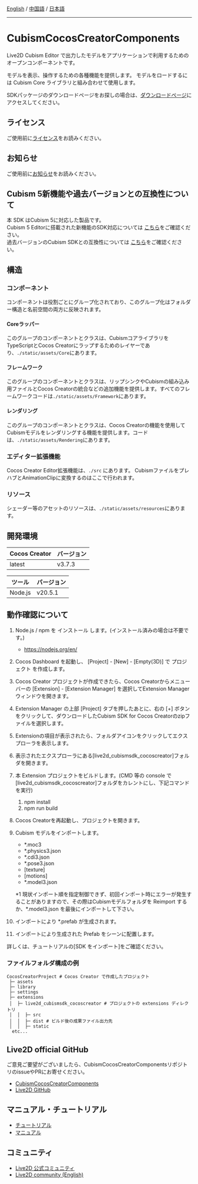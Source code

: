 [English](README.md) / [中国語](README.cn.md) / [日本語](README.ja.md)

---

# CubismCocosCreatorComponents

Live2D Cubism Editor で出力したモデルをアプリケーションで利用するためのオープンコンポーネントです。

モデルを表示、操作するための各種機能を提供します。 モデルをロードするには Cubism Core ライブラリと組み合わせて使用します。

SDKパッケージのダウンロードページをお探しの場合は、[ダウンロードページ](https://www.live2d.com/download/cubism-sdk/download-cocoscreator/)にアクセスしてください。

## ライセンス

ご使用前に[ライセンス](LICENSE.md)をお読みください。

## お知らせ

ご使用前に[お知らせ](NOTICE.md)をお読みください。

## Cubism 5新機能や過去バージョンとの互換性について

本 SDK はCubism 5に対応した製品です。  
Cubism 5 Editorに搭載された新機能のSDK対応については [こちら](https://docs.live2d.com/cubism-sdk-manual/cubism-5-new-functions/)をご確認ください。  
過去バージョンのCubism SDKとの互換性については [こちら](https://docs.live2d.com/cubism-sdk-manual/compatibility-with-cubism-5/)をご確認ください。


## 構造

### コンポーネント

コンポーネントは役割ごとにグループ化されており、このグループ化はフォルダー構造と名前空間の両方に反映されます。

#### Coreラッパー

このグループのコンポーネントとクラスは、CubismコアライブラリをTypeScriptとCocos Creatorにラップするためのレイヤーであり、`./static/assets/Core`にあります。

#### フレームワーク

このグループのコンポーネントとクラスは、リップシンクやCubismの組み込み用ファイルとCocos Creatorの統合などの追加機能を提供します。すべてのフレームワークコードは`./static/assets/Framework`にあります。

#### レンダリング

このグループのコンポーネントとクラスは、Cocos Creatorの機能を使用してCubismモデルをレンダリングする機能を提供します。コードは、`./static/assets/Rendering`にあります。

### エディター拡張機能

Cocos Creator Editor拡張機能は、`./src` にあります。
CubismファイルをプレハブとAnimationClipに変換するのはここで行われます。

### リソース

シェーダー等のアセットのリソースは、`./static/assets/resources`にあります。

## 開発環境

| Cocos Creator | バージョン |
| --- | --- |
| latest | v3.7.3 |

| ツール | バージョン |
| --- | --- |
| Node.js | v20.5.1 |


## 動作確認について

1. Node.js / npm を インストール します。(インストール済みの場合は不要です。)

   - https://nodejs.org/en/

2. Cocos Dashboard を起動し、 \[Project\] - \[New\] - \[Empty(3D)\] で プロジェクト を作成します。
3. Cocos Creator プロジェクトが作成できたら、Cocos Creatorからメニューバーの \[Extension\] - \[Extension Manager\] を選択してExtension Managerウィンドウを開きます。
4. Extension Manager の上部 \[Project\] タブを押したあとに、右の \[+\] ボタンをクリックして、ダウンロードしたCubism SDK for Cocos Creatorのzipファイルを選択します。
5. Extensionの項目が表示されたら、フォルダアイコンをクリックしてエクスプローラを表示します。
6. 表示されたエクスプローラにある\[live2d_cubismsdk_cocoscreator\]フォルダを開きます。
7. 本 Extension プロジェクトをビルドします。(CMD 等の console で \[live2d_cubismsdk_cocoscreator\]フォルダをカレントにし、下記コマンドを実行)

   1. npm install
   2. npm run build

8. Cocos Creatorを再起動し、プロジェクトを開きます。
9. Cubism モデルをインポートします。

   - \*.moc3
   - \*.physics3.json
   - \*.cdi3.json
   - \*.pose3.json
   - [texture]
   - [motions]
   - \*.model3.json

   \*1 現状インポート順を指定制御できず、初回インポート時にエラーが発生することがありますので、その際はCubismモデルフォルダを Reimport するか、\*.model3.json を最後にインポートして下さい。

10. インポートにより \*.prefab が生成されます。
11. インポートにより生成された Prefab をシーンに配置します。

詳しくは、チュートリアルの\[SDK をインポート\]をご確認ください。

### ファイルフォルダ構成の例

```
CocosCreatorProject # Cocos Creator で作成したプロジェクト
 ├─ assets
 ├─ library
 ├─ settings
 ├─ extensions
 │  ├─ live2d_cubismsdk_cocoscreator # プロジェクトの extensions ディレクトリ
 │  │  ├─ src
 │  │  ├─ dist # ビルド後の成果ファイル出力先
 │  │  ├─ static
  etc...
```

## Live2D official GitHub
ご意見ご要望がございましたら、CubismCocosCreatorComponentsリポジトリのissueやPRにお寄せください。
- [CubismCocosCreatorComponents](https://github.com/Live2D/CubismCocosCreatorComponents)
- [Live2D GitHub](https://github.com/Live2D)

## マニュアル・チュートリアル
- [チュートリアル](https://docs.live2d.com/cubism-sdk-tutorials/top/)
- [マニュアル](https://docs.live2d.com/cubism-sdk-manual/top/)

## コミュニティ
- [Live2D 公式コミュニティ](https://creatorsforum.live2d.com/)
- [Live2D community (English)](https://community.live2d.com/)
